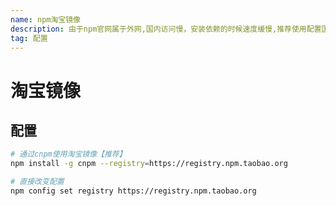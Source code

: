 ```yaml
---
name: npm淘宝镜像
description: 由于npm官网属于外网,国内访问慢，安装依赖的时候速度缓慢,推荐使用配置国内淘宝镜像进行替换
tag: 配置
---
```


# 淘宝镜像

## 配置

```bash
# 通过cnpm使用淘宝镜像【推荐】
npm install -g cnpm --registry=https://registry.npm.taobao.org

# 直接改变配置
npm config set registry https://registry.npm.taobao.org
```